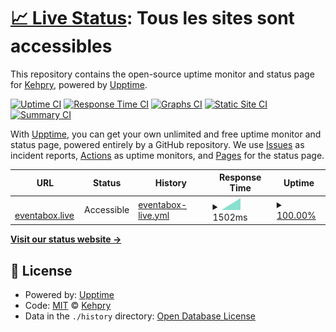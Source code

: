 # [📈 Live Status](https://Kehpry.github.io/phishcheck): <!--live status--> **Tous les sites sont accessibles**

This repository contains the open-source uptime monitor and status page for [Kehpry](https://Kehpry.github.io/phishcheck), powered by [Upptime](https://github.com/upptime/upptime).

[![Uptime CI](https://github.com/Kehpry/phishcheck/workflows/Uptime%20CI/badge.svg)](https://github.com/Kehpry/phishcheck/actions?query=workflow%3A%22Uptime+CI%22)
[![Response Time CI](https://github.com/Kehpry/phishcheck/workflows/Response%20Time%20CI/badge.svg)](https://github.com/Kehpry/phishcheck/actions?query=workflow%3A%22Response+Time+CI%22)
[![Graphs CI](https://github.com/Kehpry/phishcheck/workflows/Graphs%20CI/badge.svg)](https://github.com/Kehpry/phishcheck/actions?query=workflow%3A%22Graphs+CI%22)
[![Static Site CI](https://github.com/Kehpry/phishcheck/workflows/Static%20Site%20CI/badge.svg)](https://github.com/Kehpry/phishcheck/actions?query=workflow%3A%22Static+Site+CI%22)
[![Summary CI](https://github.com/Kehpry/phishcheck/workflows/Summary%20CI/badge.svg)](https://github.com/Kehpry/phishcheck/actions?query=workflow%3A%22Summary+CI%22)

With [Upptime](https://upptime.js.org), you can get your own unlimited and free uptime monitor and status page, powered entirely by a GitHub repository. We use [Issues](https://github.com/Kehpry/phishcheck/issues) as incident reports, [Actions](https://github.com/Kehpry/phishcheck/actions) as uptime monitors, and [Pages](https://Kehpry.github.io/phishcheck) for the status page.

<!--start: status pages-->
<!-- This summary is generated by Upptime (https://github.com/upptime/upptime) -->
<!-- Do not edit this manually, your changes will be overwritten -->
<!-- prettier-ignore -->
| URL | Status | History | Response Time | Uptime |
| --- | ------ | ------- | ------------- | ------ |
| <img alt="" src="https://favicons.githubusercontent.com/eventabox.live" height="13"> [eventabox.live](https://eventabox.live/) | Accessible | [eventabox-live.yml](https://github.com/Kehpry/phishcheck/commits/HEAD/history/eventabox-live.yml) | <details><summary><img alt="Response time graph" src="./graphs/eventabox-live/response-time-week.png" height="20"> 1502ms</summary><br><a href="https://phishcheck.dofhelp.fr/history/eventabox-live"><img alt="Response time 1502" src="https://img.shields.io/endpoint?url=https%3A%2F%2Fraw.githubusercontent.com%2FKehpry%2Fphishcheck%2FHEAD%2Fapi%2Feventabox-live%2Fresponse-time.json"></a><br><a href="https://phishcheck.dofhelp.fr/history/eventabox-live"><img alt="24-hour response time 1502" src="https://img.shields.io/endpoint?url=https%3A%2F%2Fraw.githubusercontent.com%2FKehpry%2Fphishcheck%2FHEAD%2Fapi%2Feventabox-live%2Fresponse-time-day.json"></a><br><a href="https://phishcheck.dofhelp.fr/history/eventabox-live"><img alt="7-day response time 1502" src="https://img.shields.io/endpoint?url=https%3A%2F%2Fraw.githubusercontent.com%2FKehpry%2Fphishcheck%2FHEAD%2Fapi%2Feventabox-live%2Fresponse-time-week.json"></a><br><a href="https://phishcheck.dofhelp.fr/history/eventabox-live"><img alt="30-day response time 1502" src="https://img.shields.io/endpoint?url=https%3A%2F%2Fraw.githubusercontent.com%2FKehpry%2Fphishcheck%2FHEAD%2Fapi%2Feventabox-live%2Fresponse-time-month.json"></a><br><a href="https://phishcheck.dofhelp.fr/history/eventabox-live"><img alt="1-year response time 1502" src="https://img.shields.io/endpoint?url=https%3A%2F%2Fraw.githubusercontent.com%2FKehpry%2Fphishcheck%2FHEAD%2Fapi%2Feventabox-live%2Fresponse-time-year.json"></a></details> | <details><summary><a href="https://phishcheck.dofhelp.fr/history/eventabox-live">100.00%</a></summary><a href="https://phishcheck.dofhelp.fr/history/eventabox-live"><img alt="All-time uptime 100.00%" src="https://img.shields.io/endpoint?url=https%3A%2F%2Fraw.githubusercontent.com%2FKehpry%2Fphishcheck%2FHEAD%2Fapi%2Feventabox-live%2Fuptime.json"></a><br><a href="https://phishcheck.dofhelp.fr/history/eventabox-live"><img alt="24-hour uptime 100.00%" src="https://img.shields.io/endpoint?url=https%3A%2F%2Fraw.githubusercontent.com%2FKehpry%2Fphishcheck%2FHEAD%2Fapi%2Feventabox-live%2Fuptime-day.json"></a><br><a href="https://phishcheck.dofhelp.fr/history/eventabox-live"><img alt="7-day uptime 100.00%" src="https://img.shields.io/endpoint?url=https%3A%2F%2Fraw.githubusercontent.com%2FKehpry%2Fphishcheck%2FHEAD%2Fapi%2Feventabox-live%2Fuptime-week.json"></a><br><a href="https://phishcheck.dofhelp.fr/history/eventabox-live"><img alt="30-day uptime 100.00%" src="https://img.shields.io/endpoint?url=https%3A%2F%2Fraw.githubusercontent.com%2FKehpry%2Fphishcheck%2FHEAD%2Fapi%2Feventabox-live%2Fuptime-month.json"></a><br><a href="https://phishcheck.dofhelp.fr/history/eventabox-live"><img alt="1-year uptime 100.00%" src="https://img.shields.io/endpoint?url=https%3A%2F%2Fraw.githubusercontent.com%2FKehpry%2Fphishcheck%2FHEAD%2Fapi%2Feventabox-live%2Fuptime-year.json"></a></details>

<!--end: status pages-->

[**Visit our status website →**](https://Kehpry.github.io/phishcheck)

## 📄 License

- Powered by: [Upptime](https://github.com/upptime/upptime)
- Code: [MIT](./LICENSE) © [Kehpry](https://Kehpry.github.io/phishcheck)
- Data in the `./history` directory: [Open Database License](https://opendatacommons.org/licenses/odbl/1-0/)
